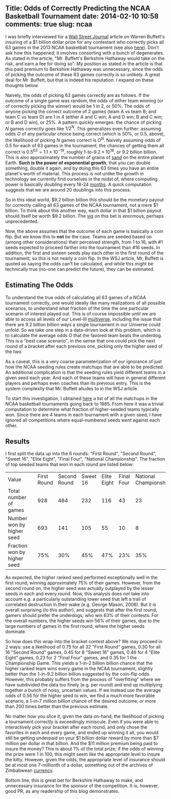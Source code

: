 Title: Odds of Correctly Predicting the NCAA Basketball Tournament
date: 2014-02-10 10:58
comments: true
slug: ncaa
----

<!-- PELICAN_BEGIN_SUMMARY --> 

I was briefly interviewed for a 
[Wall Street Journal](http://online.wsj.com/news/articles/SB10001424052702304450904579367153999135482?mod=Business_newsreel_3)
article on Warren Buffett's insuring of a $\$1$ billion dollar prize for
any contestant who correctly picks all 63 games in the 2013 NCAA
basketball tournament (see also
[here](http://www.marketwatch.com/story/yahoo-warren-buffett-and-a-1-billion-contest-2014-02-09-194491044)).  Don't ask
how this happened; it involves consorting with a bunch of degenerates.  As stated in the 
article, "Mr. Buffett's Berkshire Hathaway would take on the risk, and earn a fee for doing so".  My position
as stated in the article is that this paid premium to Berkshire Hathaway was unnecessary, since the odds of picking the outcome of these 63 games
correctly is so unlikely.  A great deal for Mr. Buffett, but that is indeed his reputation.  I expand on these thoughts below.
<!-- PELICAN_END_SUMMARY -->

Naively, the odds of picking 63 games correctly are as follows.  If
the outcome of a single game was random, the odds of either team
winning (or of correctly picking the winner) would be 1 in 2, or 50%.
The odds of anyone picking the correct outcome of 2 games (team A vs
team B; and team C vs team D) are 1 in 4 (either A and C win; A and D
win; B and C win; or B and D win), or 25%.  A pattern quickly emerges:
the chance of picking $N$ games correctly goes like $1/2^N$.  This
generalizes even further: assuming odds $O$ of any particular choice
being correct (which is 50%, or 0.5, above), the likelihood of picking
$N$ games correct is $O^N$.  Naively assuming odds of 0.5 for each of
63 games in the tournament, the chances of getting them all correct is
$0.5^{63} = 1.1 \times 10^{-19}$, roughly 1-to-$9.2 \times
10^{18}$, or 9.2 billion billion.  This is also approximately the
number of grains of
[sand](http://www.npr.org/blogs/krulwich/2012/09/17/161096233/which-is-greater-the-number-of-sand-grains-on-earth-or-stars-in-the-sky)
on the entire planet Earth.  **Such is the power of exponential growth**,
that you can double something, double it again, and by doing this 63
times you have an entire planet's worth of material.  This process is not
unlike the growth in technology we currently find ourselves in the
midst of, where computing power is basically doubling every 18-24
[months](http://en.wikipedia.org/wiki/Moore%27s_law).  A quick
computation suggests that we are around 20 doublings into this process.

So in this ideal world, $\$9.2$ billion billion this should be the
monetary payout for correctly calling all 63 games of the NCAA
tournament, not a mere $\$1$ billion.  To think about this another
way, each dollar in that $\$1$ billion payout should itself be worth
$\$9.2$ billion.  The [vig](http://en.wikipedia.org/wiki/Vigorish) on
this bet is enormous, perhaps unprecedented.

Now, the above assumes that the outcome of each game is basically a coin
flip.  But we know this to **not** be the case.  Teams are seeded
based on (among other considerations) their perceived strength, from 1
to 16, with #1 seeds expected to proceed farther into the tournament
than #16 seeds.  In addition, the first and sixteen seeds play each
other in the first round of the tournament, so this is not nearly a
coin flip.  In the WSJ article, Mr, Buffett is quoted as saying the
odds can't be calculated, and while this might be technically true
(no-one can predict the future), they can be estimated.  

Estimating The Odds
------------------------

To understand the true odds of calculating all 63 games of a NCAA
tournament correctly, one would ideally like many realizations of all
possible scenarios, to understand what fraction of the time the one
particular scenario of interest played out.  This is of course
impossible until we are able to access all levels of our Level-III
[multiverse](http://en.wikipedia.org/wiki/Multiverse), including the
issue that there are 9.2 billion billion ways a single tournament in
our Universe could unfold.  So we take one step in a data-driven look
at this problem, which is to calculate the average odds $O$ that the
favored team beats the underdog.  This is a "best case scenario", in
the sense that one could pick the next round of a bracket after each
previous one, picking only the higher seed of the two.

As a caveat, this is a very coarse parameterization of our ignorance of
just how the NCAA seeding rules create matchups that are able to be
predicted.  An additional complication is that the seeding rules yield
different teams in a given seed each year.  And each of these teams
will have in general different players and perhaps even coaches than
its previous entry.  This is the system complexity that Mr. Buffett
alludes to in the WSJ article.

To start this investigation, I obtained
[here](http://apps.washingtonpost.com/sports/apps/live-updating-mens-ncaa-basketball-bracket/search/?pri_school_id=&pri_conference=&pri_coach=&pri_seed_from=1&pri_seed_to=16&pri_power_conference=&pri_bid_type=&opp_school_id=&opp_conference=&opp_coach=&opp_seed_from=1&opp_seed_to=16&opp_power_conference=&opp_bid_type=&game_type=7&from=1985&to=2013&submit=)
a list of all the matchups in the NCAA basketball tournaments going
back to 1985.  From here it was a trivial computation to determine
what fraction of higher-seeded teams typically won.  Since there are 4
teams in each tournament with a given seed, I have ignored all
competitions where equal-numbered seeds went against each other.

Results
------------------------------
I first split the data up into the 6 rounds: "First Round", "Second Round", "Sweet 16", "Elite Eight", "Final Four", "National Championship".
The fraction of top seeded teams that won in each round are listed below:

<div class="CSSTableGenerator" >
<table >
    <tr>
        <td>  Value                 </td>
        <td>                        </td>
        <td>  First Round           </td>
        <td>  Second Round          </td>
        <td>  Sweet 16              </td>
        <td>  Elite Eight           </td>
        <td>  Final Four            </td>
        <td>  National Championship </td>
    </tr>
    <tr>
        <td>  Total number of games </td>
        <td>                        </td>
        <td>  928  </td>
        <td>  464  </td>
        <td>  232 </td>
        <td>  116 </td>
        <td>  43  </td>
        <td>  23  </td>
    </tr>
    <tr>
        <td>  Number won by higher seed </td>
        <td>                     </td>
        <td>  693 </td>
        <td>  141 </td>
        <td>  105 </td>
        <td>  55  </td>
        <td>  10  </td>
        <td>  8   </td>
    </tr>
    <tr>
        <td>  Fraction won by higher seed </td>
        <td>                     </td>
        <td>  75% </td>
        <td>  30% </td>
        <td>  45% </td>
        <td>  47% </td>
        <td>  23% </td>
        <td>  35% </td>
    </tr>
</table>
</div>

As expected, the higher ranked seed performed exceptionally well in
the first round, winning approximately 75% of their games.  However,
from the second round on, the higher seed was actually outplayed by
the lesser seeds in each and every round.  Now, this analysis does
*not* take into account e.g. a particularly outstanding lower seed
that left a trail of correlated destruction in their wake (e.g. George
Mason, 2006).  But it is overall surprising (to this author), and
suggests that after the first round, gamers should prefer the
underdogs, who win 63% of their contests.  For the overall numbers,
the higher seeds win 56% of their games, due to the large numbers of
games in the first round, where the higher seeds dominate.

So how does this wrap into the bracket contest above?  We may proceed
in 2 ways: use a likelihood of 0.75 for all 32 "First Round" games,
0.30 for all 16 "Second Round" games, 0.45 for 8 "Sweet 16" games,
0.46 for 4 "Elite Eight" games, 0.23 for 2 "Final Four" games, and
0.35 for 1 the Championship Game.  This yields a 1-in-2 billion
billion chance that the higher ranked team wins every game in the NCAA
tournament, slightly better than the 1-in-9.2 billion billion
suggested by the coin-flip odds.  However, this probably suffers from
the process of "overfitting" where we have subdivided the data too
finely (e.g. per round) and end up multiplying together a bunch of
noisy, uncertain values.  If we instead use the average odds of 0.56
for the higher seed to win, we find a much more favorable scenario, a
1-in-7 million billion chance of the desired outcome, or more than 200
times better than the previous estimate.  

No matter how you slice it, given the data on-hand, the likelihood of
picking a tournament correctly is exceedingly miniscule.  Even if you
were able to interactively pick your bracket after each round, and
only chose the favorites in each and every game, and ended up winning
it all, you would still be getting underpaid on your $\$1$ billion
dollar reward by more than $\$7$ million per dollar in that billion.
And the $\$11$ million premium being paid to insure the money?  This
is about 1% of the total prize; if the odds of winning the prize were
1 in 100, this might seem like the appropriate level to insure the
kitty.  However, given the odds, the appropriate level of insurance
should be at most one 7-millionth of a dollar, something out of the
archives of Zimbabwean
[currency](http://en.wikipedia.org/wiki/Zimbabwean_dollar).

Bottom line, this is great bet for Berkshire Hathaway to make, and
unnecessary insurance for the sponsor of the competition.  It is,
however, good PR, as any readership of this blog demonstrates.